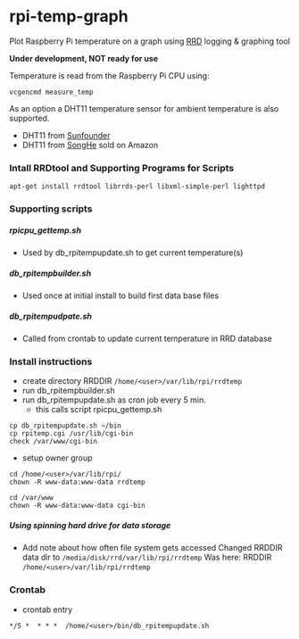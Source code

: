 # rpi-temp-graph
Plot Raspberry Pi temperature on a graph using [RRD](https://oss.oetiker.ch/rrdtool/) logging & graphing tool

**Under development, NOT ready for use**

Temperature is read from the Raspberry Pi CPU using:
```
vcgencmd measure_temp
```
As an option a DHT11 temperature sensor for ambient temperature is also supported.
* DHT11 from [Sunfounder](https://www.sunfounder.com/humiture-sensor-module.html)
* DHT11 from [SongHe](https://www.amazon.com/gp/product/B07T7ZR7MS/ref=ppx_yo_dt_b_search_asin_title) sold on Amazon

### Intall RRDtool and Supporting Programs for Scripts

```
apt-get install rrdtool librrds-perl libxml-simple-perl lighttpd
```

### Supporting scripts

##### rpicpu_gettemp.sh
* Used by db_rpitempupdate.sh to get current temperature(s)
##### db_rpitempbuilder.sh
* Used once at initial install to build first data base files
##### db_rpitempudpate.sh
* Called from crontab to update current temperature in RRD database


### Install instructions

* create directory RRDDIR ```/home/<user>/var/lib/rpi/rrdtemp```
* run db_rpitempbuilder.sh
* run db_rpitempupdate.sh as cron job every 5 min.
  * this calls script rpicpu_gettemp.sh

```
cp db_rpitempupdate.sh ~/bin
cp rpitemp.cgi /usr/lib/cgi-bin
check /var/www/cgi-bin
```
* setup owner group

```
cd /home/<user>/var/lib/rpi/
chown -R www-data:www-data rrdtemp
```

```
cd /var/www
chown -R www-data:www-data cgi-bin
```

##### Using spinning hard drive for data storage
* Add note about how often file system gets accessed
Changed RRDDIR data dir to ```/media/disk/rrd/var/lib/rpi/rrdtemp```
Was here: RRDDIR ```/home/<user>/var/lib/rpi/rrdtemp```

### Crontab

* crontab entry
```
*/5 *  * * *  /home/<user>/bin/db_rpitempupdate.sh
```
